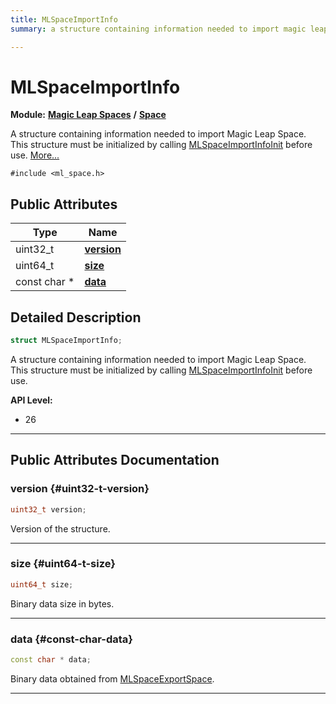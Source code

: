 ```yaml
---
title: MLSpaceImportInfo
summary: a structure containing information needed to import magic leap space. this structure must be initialized by calling mlspaceimportinfoinit before use. 

---
```


# MLSpaceImportInfo

**Module:** **[Magic Leap Spaces](/versioned_docs/version-14-Jun-2023/api-ref/api/Modules/group___magic_leap_spaces/group___magic_leap_spaces.md)** **/** **[Space](/versioned_docs/version-14-Jun-2023/api-ref/api/Modules/group___magic_leap_spaces/group___space/group___space.md)**



A structure containing information needed to import Magic Leap Space. This structure must be initialized by calling [MLSpaceImportInfoInit](/versioned_docs/version-14-Jun-2023/api-ref/api/Modules/group___magic_leap_spaces/group___space/group___space.md#void-mlspaceimportinfoinit) before use.  [More...](#detailed-description)


`#include <ml_space.h>`

## Public Attributes

| Type           | Name           |
| -------------- | -------------- |
| uint32_t | **[version](/versioned_docs/version-14-Jun-2023/api-ref/api/Modules/group___magic_leap_spaces/group___space/struct_m_l_space_import_info.md#uint32-t-version)**  |
| uint64_t | **[size](/versioned_docs/version-14-Jun-2023/api-ref/api/Modules/group___magic_leap_spaces/group___space/struct_m_l_space_import_info.md#uint64-t-size)**  |
| const char * | **[data](/versioned_docs/version-14-Jun-2023/api-ref/api/Modules/group___magic_leap_spaces/group___space/struct_m_l_space_import_info.md#const-char-data)**  |

## Detailed Description

```cpp
struct MLSpaceImportInfo;
```

A structure containing information needed to import Magic Leap Space. This structure must be initialized by calling [MLSpaceImportInfoInit](/versioned_docs/version-14-Jun-2023/api-ref/api/Modules/group___magic_leap_spaces/group___space/group___space.md#void-mlspaceimportinfoinit) before use. 




**API Level:**
  * 26




-----------
## Public Attributes Documentation

### version {#uint32-t-version}

```cpp
uint32_t version;
```


Version of the structure. 





-----------

### size {#uint64-t-size}

```cpp
uint64_t size;
```


Binary data size in bytes. 





-----------

### data {#const-char-data}

```cpp
const char * data;
```


Binary data obtained from [MLSpaceExportSpace](/versioned_docs/version-14-Jun-2023/api-ref/api/Modules/group___magic_leap_spaces/group___space/group___space.md#mlresult-mlspaceexportspace). 





-----------


